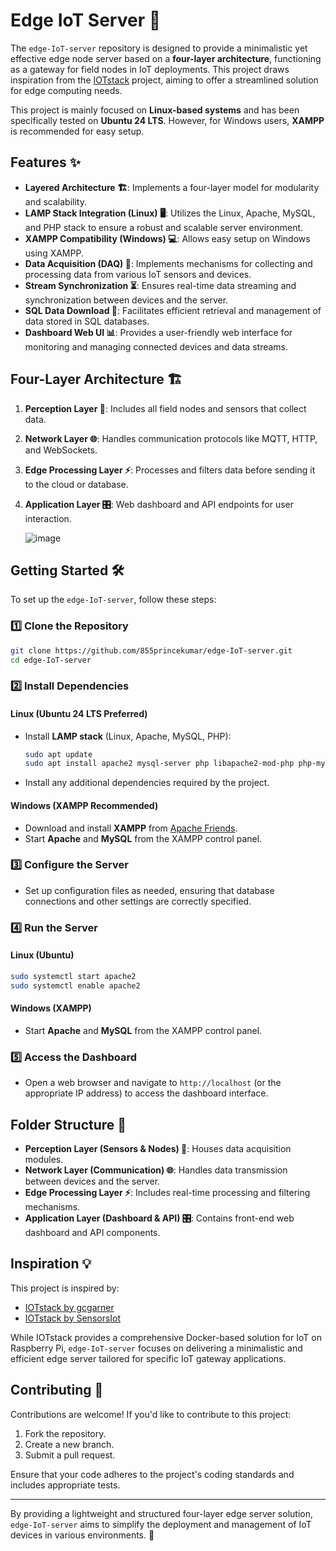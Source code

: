 # Edge IoT Server 🚀

The `edge-IoT-server` repository is designed to provide a minimalistic yet effective edge node server based on a **four-layer architecture**, functioning as a gateway for field nodes in IoT deployments. This project draws inspiration from the [IOTstack](https://github.com/SensorsIot/IOTstack) project, aiming to offer a streamlined solution for edge computing needs.

This project is mainly focused on **Linux-based systems** and has been specifically tested on **Ubuntu 24 LTS**. However, for Windows users, **XAMPP** is recommended for easy setup.

## Features ✨

- **Layered Architecture 🏗️**: Implements a four-layer model for modularity and scalability.
- **LAMP Stack Integration (Linux) 🖥️**: Utilizes the Linux, Apache, MySQL, and PHP stack to ensure a robust and scalable server environment.
- **XAMPP Compatibility (Windows) 💻**: Allows easy setup on Windows using XAMPP.
- **Data Acquisition (DAQ) 📡**: Implements mechanisms for collecting and processing data from various IoT sensors and devices.
- **Stream Synchronization ⏳**: Ensures real-time data streaming and synchronization between devices and the server.
- **SQL Data Download 💾**: Facilitates efficient retrieval and management of data stored in SQL databases.
- **Dashboard Web UI 📊**: Provides a user-friendly web interface for monitoring and managing connected devices and data streams.

## Four-Layer Architecture 🏗️

1. **Perception Layer 📡**: Includes all field nodes and sensors that collect data.
2. **Network Layer 🌐**: Handles communication protocols like MQTT, HTTP, and WebSockets.
3. **Edge Processing Layer ⚡**: Processes and filters data before sending it to the cloud or database.
4. **Application Layer 🎛️**: Web dashboard and API endpoints for user interaction.

   ![image](https://github.com/user-attachments/assets/b5a658b0-56ee-4700-a929-d255687537bb)

## Getting Started 🛠️

To set up the `edge-IoT-server`, follow these steps:

### 1️⃣ Clone the Repository
```bash
git clone https://github.com/855princekumar/edge-IoT-server.git
cd edge-IoT-server
```

### 2️⃣ Install Dependencies
#### Linux (Ubuntu 24 LTS Preferred)
- Install **LAMP stack** (Linux, Apache, MySQL, PHP):
  ```bash
  sudo apt update
  sudo apt install apache2 mysql-server php libapache2-mod-php php-mysql
  ```
- Install any additional dependencies required by the project.

#### Windows (XAMPP Recommended)
- Download and install **XAMPP** from [Apache Friends](https://www.apachefriends.org/index.html).
- Start **Apache** and **MySQL** from the XAMPP control panel.

### 3️⃣ Configure the Server
- Set up configuration files as needed, ensuring that database connections and other settings are correctly specified.

### 4️⃣ Run the Server
#### Linux (Ubuntu)
```bash
sudo systemctl start apache2
sudo systemctl enable apache2
```

#### Windows (XAMPP)
- Start **Apache** and **MySQL** from the XAMPP control panel.

### 5️⃣ Access the Dashboard
- Open a web browser and navigate to `http://localhost` (or the appropriate IP address) to access the dashboard interface.

## Folder Structure 📂

- **Perception Layer (Sensors & Nodes) 📡**: Houses data acquisition modules.
- **Network Layer (Communication) 🌐**: Handles data transmission between devices and the server.
- **Edge Processing Layer ⚡**: Includes real-time processing and filtering mechanisms.
- **Application Layer (Dashboard & API) 🎛️**: Contains front-end web dashboard and API components.

## Inspiration 💡

This project is inspired by:
- [IOTstack by gcgarner](https://github.com/gcgarner/IOTstack)
- [IOTstack by SensorsIot](https://github.com/SensorsIot/IOTstack)

While IOTstack provides a comprehensive Docker-based solution for IoT on Raspberry Pi, `edge-IoT-server` focuses on delivering a minimalistic and efficient edge server tailored for specific IoT gateway applications.

## Contributing 🤝

Contributions are welcome! If you'd like to contribute to this project:
1. Fork the repository.
2. Create a new branch.
3. Submit a pull request.

Ensure that your code adheres to the project's coding standards and includes appropriate tests.

---

By providing a lightweight and structured four-layer edge server solution, `edge-IoT-server` aims to simplify the deployment and management of IoT devices in various environments. 🚀
